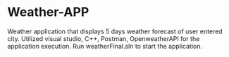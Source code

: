 # Weather-APP
Weather application that displays 5 days weather forecast of user entered city. Utilized visual studio, C++, Postman, OpenweatherAPI for the application execution. Run weatherFinal.sln to start the application.
